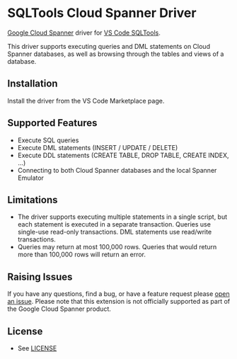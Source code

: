 # SQLTools Cloud Spanner Driver

[Google Cloud Spanner](https://cloud.google.com/spanner) driver for [VS Code SQLTools](https://vscode-sqltools.mteixeira.dev/).

This driver supports executing queries and DML statements on Cloud Spanner databases, as
well as browsing through the tables and views of a database.

## Installation

Install the driver from the VS Code Marketplace page.

## Supported Features
- Execute SQL queries
- Execute DML statements (INSERT / UPDATE / DELETE)
- Execute DDL statements (CREATE TABLE, DROP TABLE, CREATE INDEX, ...)
- Connecting to both Cloud Spanner databases and the local Spanner Emulator

## Limitations

- The driver supports executing multiple statements in a single script, but each statement is executed in a separate transaction. Queries use single-use read-only transactions. DML statements use read/write transactions.
- Queries may return at most 100,000 rows. Queries that would return more than 100,000 rows will return an error.

## Raising Issues

If you have any questions, find a bug, or have a feature request please [open an issue](https://github.com/cloudspannerecosystem/sqltools-cloud-spanner-driver/issues/new).
Please note that this extension is not officially supported as part of the Google Cloud Spanner product.

## License
* See [LICENSE](https://github.com/cloudspannerecosystem/sqltools-cloud-spanner-driver/blob/HEAD/LICENSE)

